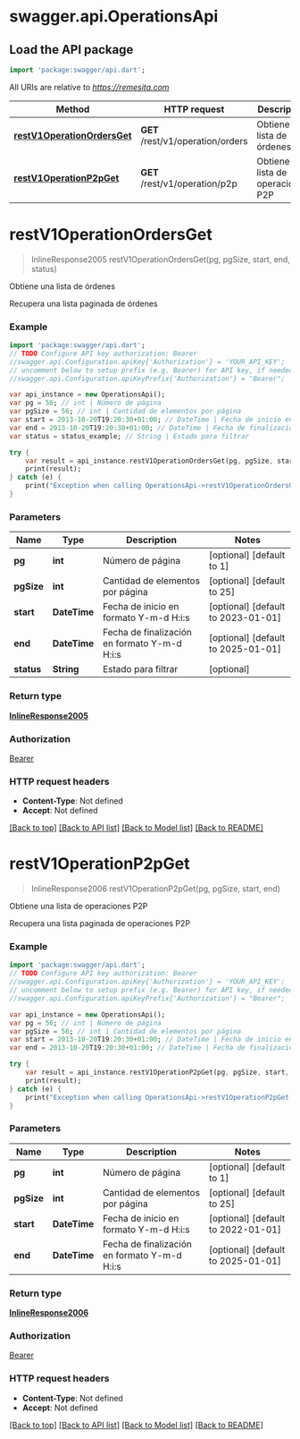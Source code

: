 # swagger.api.OperationsApi

## Load the API package
```dart
import 'package:swagger/api.dart';
```

All URIs are relative to *https://remesita.com*

Method | HTTP request | Description
------------- | ------------- | -------------
[**restV1OperationOrdersGet**](OperationsApi.md#restV1OperationOrdersGet) | **GET** /rest/v1/operation/orders | Obtiene una lista de órdenes
[**restV1OperationP2pGet**](OperationsApi.md#restV1OperationP2pGet) | **GET** /rest/v1/operation/p2p | Obtiene una lista de operaciones P2P


# **restV1OperationOrdersGet**
> InlineResponse2005 restV1OperationOrdersGet(pg, pgSize, start, end, status)

Obtiene una lista de órdenes

Recupera una lista paginada de órdenes

### Example 
```dart
import 'package:swagger/api.dart';
// TODO Configure API key authorization: Bearer
//swagger.api.Configuration.apiKey{'Authorization'} = 'YOUR_API_KEY';
// uncomment below to setup prefix (e.g. Bearer) for API key, if needed
//swagger.api.Configuration.apiKeyPrefix{'Authorization'} = "Bearer";

var api_instance = new OperationsApi();
var pg = 56; // int | Número de página
var pgSize = 56; // int | Cantidad de elementos por página
var start = 2013-10-20T19:20:30+01:00; // DateTime | Fecha de inicio en formato Y-m-d H:i:s
var end = 2013-10-20T19:20:30+01:00; // DateTime | Fecha de finalización en formato Y-m-d H:i:s
var status = status_example; // String | Estado para filtrar

try { 
    var result = api_instance.restV1OperationOrdersGet(pg, pgSize, start, end, status);
    print(result);
} catch (e) {
    print("Exception when calling OperationsApi->restV1OperationOrdersGet: $e\n");
}
```

### Parameters

Name | Type | Description  | Notes
------------- | ------------- | ------------- | -------------
 **pg** | **int**| Número de página | [optional] [default to 1]
 **pgSize** | **int**| Cantidad de elementos por página | [optional] [default to 25]
 **start** | **DateTime**| Fecha de inicio en formato Y-m-d H:i:s | [optional] [default to 2023-01-01]
 **end** | **DateTime**| Fecha de finalización en formato Y-m-d H:i:s | [optional] [default to 2025-01-01]
 **status** | **String**| Estado para filtrar | [optional] 

### Return type

[**InlineResponse2005**](InlineResponse2005.md)

### Authorization

[Bearer](../README.md#Bearer)

### HTTP request headers

 - **Content-Type**: Not defined
 - **Accept**: Not defined

[[Back to top]](#) [[Back to API list]](../README.md#documentation-for-api-endpoints) [[Back to Model list]](../README.md#documentation-for-models) [[Back to README]](../README.md)

# **restV1OperationP2pGet**
> InlineResponse2006 restV1OperationP2pGet(pg, pgSize, start, end)

Obtiene una lista de operaciones P2P

Recupera una lista paginada de operaciones P2P

### Example 
```dart
import 'package:swagger/api.dart';
// TODO Configure API key authorization: Bearer
//swagger.api.Configuration.apiKey{'Authorization'} = 'YOUR_API_KEY';
// uncomment below to setup prefix (e.g. Bearer) for API key, if needed
//swagger.api.Configuration.apiKeyPrefix{'Authorization'} = "Bearer";

var api_instance = new OperationsApi();
var pg = 56; // int | Número de página
var pgSize = 56; // int | Cantidad de elementos por página
var start = 2013-10-20T19:20:30+01:00; // DateTime | Fecha de inicio en formato Y-m-d H:i:s
var end = 2013-10-20T19:20:30+01:00; // DateTime | Fecha de finalización en formato Y-m-d H:i:s

try { 
    var result = api_instance.restV1OperationP2pGet(pg, pgSize, start, end);
    print(result);
} catch (e) {
    print("Exception when calling OperationsApi->restV1OperationP2pGet: $e\n");
}
```

### Parameters

Name | Type | Description  | Notes
------------- | ------------- | ------------- | -------------
 **pg** | **int**| Número de página | [optional] [default to 1]
 **pgSize** | **int**| Cantidad de elementos por página | [optional] [default to 25]
 **start** | **DateTime**| Fecha de inicio en formato Y-m-d H:i:s | [optional] [default to 2022-01-01]
 **end** | **DateTime**| Fecha de finalización en formato Y-m-d H:i:s | [optional] [default to 2025-01-01]

### Return type

[**InlineResponse2006**](InlineResponse2006.md)

### Authorization

[Bearer](../README.md#Bearer)

### HTTP request headers

 - **Content-Type**: Not defined
 - **Accept**: Not defined

[[Back to top]](#) [[Back to API list]](../README.md#documentation-for-api-endpoints) [[Back to Model list]](../README.md#documentation-for-models) [[Back to README]](../README.md)

